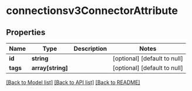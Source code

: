# connectionsv3ConnectorAttribute

## Properties
Name | Type | Description | Notes
------------ | ------------- | ------------- | -------------
**id** | **string** |  | [optional] [default to null]
**tags** | **array[string]** |  | [optional] [default to null]

[[Back to Model list]](../README.md#documentation-for-models) [[Back to API list]](../README.md#documentation-for-api-endpoints) [[Back to README]](../README.md)


